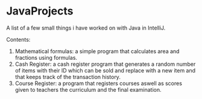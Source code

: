 # JavaProjects
A list of a few small things i have worked on with Java in IntelliJ.

Contents:
1. Mathematical formulas: a simple program that calculates area and fractions using formulas.
2. Cash Register: a cash register program that generates a random number of items with their ID which can be sold and replace with a new item and that keeps track of the transaction history.
3. Course Register: a program that registers courses aswell as scores given to teachers the curriculum and the final examination.
